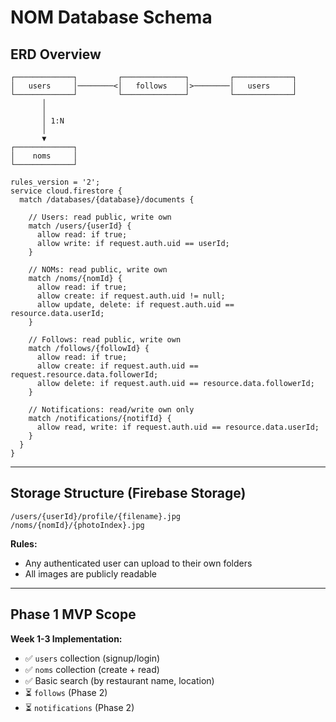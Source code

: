 # NOM Database Schema

## ERD Overview
````
┌─────────────┐         ┌──────────────┐         ┌─────────────┐
│   users     │────────<│   follows    │>────────│   users     │
└─────────────┘         └──────────────┘         └─────────────┘
       │                                                  
       │                                                  
       │ 1:N                                              
       │                                                  
       ▼                                                  
┌─────────────┐                                          
│    noms     │                                          
└─────────────┘

rules_version = '2';
service cloud.firestore {
  match /databases/{database}/documents {
    
    // Users: read public, write own
    match /users/{userId} {
      allow read: if true;
      allow write: if request.auth.uid == userId;
    }
    
    // NOMs: read public, write own
    match /noms/{nomId} {
      allow read: if true;
      allow create: if request.auth.uid != null;
      allow update, delete: if request.auth.uid == resource.data.userId;
    }
    
    // Follows: read public, write own
    match /follows/{followId} {
      allow read: if true;
      allow create: if request.auth.uid == request.resource.data.followerId;
      allow delete: if request.auth.uid == resource.data.followerId;
    }
    
    // Notifications: read/write own only
    match /notifications/{notifId} {
      allow read, write: if request.auth.uid == resource.data.userId;
    }
  }
}
````

---

## Storage Structure (Firebase Storage)
````
/users/{userId}/profile/{filename}.jpg
/noms/{nomId}/{photoIndex}.jpg
````

**Rules:**
- Any authenticated user can upload to their own folders
- All images are publicly readable

---

## Phase 1 MVP Scope

**Week 1-3 Implementation:**
- ✅ `users` collection (signup/login)
- ✅ `noms` collection (create + read)
- ✅ Basic search (by restaurant name, location)
- ⏳ `follows` (Phase 2)
- ⏳ `notifications` (Phase 2)
````
